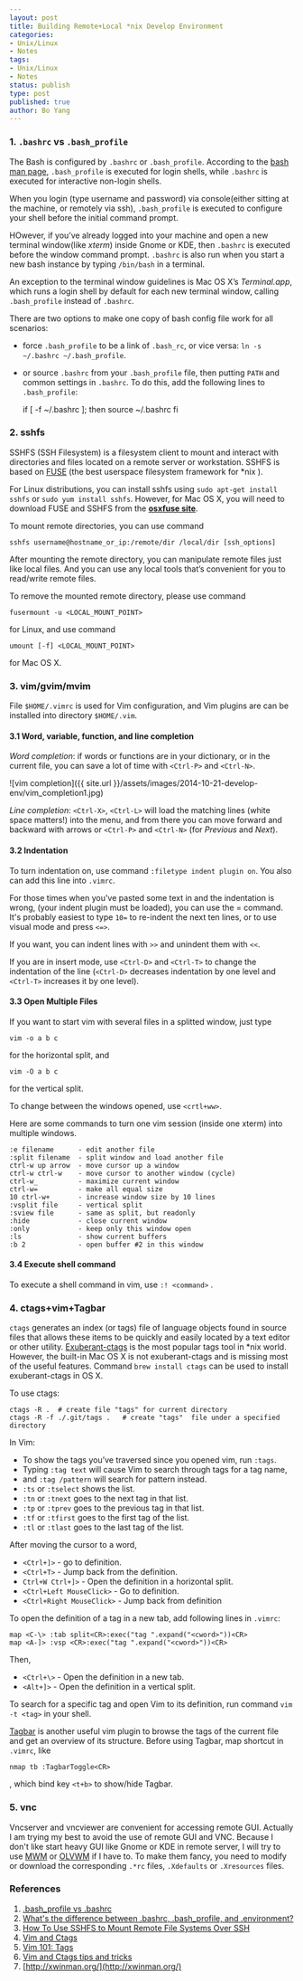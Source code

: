 ```yaml
---
layout: post
title: Building Remote+Local *nix Develop Environment
categories: 
- Unix/Linux
- Notes
tags:
- Unix/Linux
- Notes
status: publish
type: post
published: true
author: Bo Yang
---
```


### 1. `.bashrc` vs `.bash_profile`

The Bash is configured by `.bashrc` or `.bash_profile`. According to the [bash man page](http://linux.die.net/man/1/bash), `.bash_profile` is executed for login shells, while `.bashrc` is executed for interactive non-login shells.

When you login (type username and password) via console(either sitting at the machine, or remotely via ssh), `.bash_profile` is executed to configure your shell before the initial command prompt.

HOwever, if you’ve already logged into your machine and open a new terminal window(like _xterm_) inside Gnome or KDE, then `.bashrc` is executed before the window command prompt. `.bashrc` is also run when you start a new bash instance by typing `/bin/bash` in a terminal.

An exception to the terminal window guidelines is Mac OS X’s _Terminal.app_, which runs a login shell by default for each new terminal window, calling `.bash_profile` instead of `.bashrc`. 

There are two options to make one copy of bash config file work for all scenarios:

* force `.bash_profile` to be a link of `.bash_rc`, or vice versa: `ln -s ~/.bashrc ~/.bash_profile`.
* or source `.bashrc` from your `.bash_profile` file, then putting `PATH` and common settings in `.bashrc`. To do this, add the following lines to `.bash_profile`:

	if [ -f ~/.bashrc ]; then
		source ~/.bashrc
	fi

### 2. sshfs

SSHFS (SSH Filesystem) is a filesystem client to mount and interact with directories and files located on a remote server or workstation. SSHFS is based on [FUSE](http://fuse.sourceforge.net/) (the best userspace filesystem framework for *nix ). 

For Linux distributions, you can install sshfs using `sudo apt-get install sshfs` or `sudo yum install sshfs`. However, for Mac OS X, you will need to download FUSE and SSHFS from the [**osxfuse site**](http://osxfuse.github.io/).

To mount remote directories, you can use command 

	sshfs username@hostname_or_ip:/remote/dir /local/dir [ssh_options]

After mounting the remote directory, you can manipulate remote files just like local files. And you can use any local tools that’s convenient for you to read/write remote files.

To remove the mounted remote directory, please use command

	fusermount -u <LOCAL_MOUNT_POINT>

for Linux, and use command

	umount [-f] <LOCAL_MOUNT_POINT>

for Mac OS X.

### 3. vim/gvim/mvim

File `$HOME/.vimrc` is used for Vim configuration, and Vim plugins are can be installed into directory `$HOME/.vim`.

#### 3.1 Word, variable, function, and line completion

_Word completion_: if words or functions are in your dictionary, or in the current file, you can save a lot of time with `<Ctrl-P>` and `<Ctrl-N>`. 

![vim completion]({{ site.url }}/assets/images/2014-10-21-develop-env/vim_completion1.jpg)

_Line completion_: `<Ctrl-X>`, `<Ctrl-L>` will load the matching lines (white space matters!) into the menu, and from there you can move forward and backward with arrows or `<Ctrl-P>` and `<Ctrl-N>` (for _Previous_ and _Next_).

#### 3.2 Indentation

To turn indentation on, use command `:filetype indent plugin on`. You also can add this line into `.vimrc`.

For those times when you've pasted some text in and the indentation is wrong, (your indent plugin must be loaded), you can use the = command. It's probably easiest to type `10=` to re-indent the next ten lines, or to use visual mode and press `<=>`.

If you want, you can indent lines with `>>` and unindent them with `<<`.

If you are in insert mode, use `<Ctrl-D>` and `<Ctrl-T>` to change the indentation of the line (`<Ctrl-D>` decreases indentation by one level and `<Ctrl-T>` increases it by one level).

#### 3.3 Open Multiple Files

If you want to start vim with several files in a splitted window, just type

	vim -o a b c

for the horizontal split, and

	vim -O a b c

for the vertical split.

To change between the windows opened, use `<crtl+ww>`.


Here are some commands to turn one vim session (inside one xterm) into multiple windows.

	:e filename      - edit another file
	:split filename  - split window and load another file
	ctrl-w up arrow  - move cursor up a window
	ctrl-w ctrl-w    - move cursor to another window (cycle)
	ctrl-w_          - maximize current window
	ctrl-w=          - make all equal size
	10 ctrl-w+       - increase window size by 10 lines
	:vsplit file     - vertical split
	:sview file      - same as split, but readonly
	:hide            - close current window
	:only            - keep only this window open
	:ls              - show current buffers
	:b 2             - open buffer #2 in this window
 
#### 3.4 Execute shell command

To execute a shell command in vim, use `:! <command>` .

### 4. ctags+vim+Tagbar

`ctags` generates an index (or tags) file of language objects found in source files that allows these items to be quickly and easily located by a text editor or other utility. [Exuberant-ctags](http://ctags.sourceforge.net/) is the most popular tags tool in *nix world. However, the built-in Mac OS X is not exuberant-ctags and is missing most of the useful features. Command `brew install ctags` can be used to install exuberant-ctags in OS X.

To use ctags:

	ctags -R .  # create file "tags" for current directory
	ctags -R -f ./.git/tags .   # create "tags"  file under a specified directory

In Vim:

- To show the tags you’ve traversed since you opened vim, run `:tags`.
- Typing `:tag text` will cause Vim to search through tags for a tag name, 
- and `:tag /pattern` will search for pattern instead.
- `:ts` or `:tselect` shows the list.
- `:tn` or `:tnext` goes to the next tag in that list. 
- `:tp` or `:tprev` goes to the previous tag in that list.
- `:tf` or `:tfirst` goes to the first tag of the list.
- `:tl` or `:tlast` goes to the last tag of the list.

After moving the cursor to a word,

- `<Ctrl+]>` - go to definition.
- `<Ctrl+T>` - Jump back from the definition.
- `Ctrl+W Ctrl+]>` - Open the definition in a horizontal split.
- `<Ctrl+Left MouseClick>` - Go to definition.
- `<Ctrl+Right MouseClick>` - Jump back from definition

To open the definition of a tag in a new tab, add following lines in `.vimrc`:

	map <C-\> :tab split<CR>:exec("tag ".expand("<cword>"))<CR>
	map <A-]> :vsp <CR>:exec("tag ".expand("<cword>"))<CR>

Then,

- `<Ctrl+\>` - Open the definition in a new tab.
- `<Alt+]>` - Open the definition in a vertical split.


To search for a specific tag and open Vim to its definition, run command `vim -t <tag>` in your shell.

[Tagbar](http://majutsushi.github.io/tagbar/) is another useful vim plugin to browse the tags of the current file and get an overview of its structure. Before using Tagbar, map shortcut in `.vimrc`, like

	nmap tb :TagbarToggle<CR>

, which bind key `<t+b>` to show/hide Tagbar.

### 5. vnc

Vncserver and vncviewer are convenient for accessing remote GUI. Actually I am trying my best to avoid the use of remote GUI and VNC. Because I don't like start heavy GUI like Gnome or KDE in remote server, I will try to use [MWM](http://xwinman.org/mwm.php) or [OLVWM](http://xwinman.org/olvwm.php) if I have to. To make them fancy, you need to modify or download the corresponding `.*rc` files, `.Xdefaults` or `.Xresources` files.

### References
1. [.bash_profile vs .bashrc](http://www.joshstaiger.org/archives/2005/07/bash_profile_vs.html)
2. [What's the difference between .bashrc, .bash_profile, and .environment?](http://stackoverflow.com/questions/415403/whats-the-difference-between-bashrc-bash-profile-and-environment)
3. [How To Use SSHFS to Mount Remote File Systems Over SSH](https://www.digitalocean.com/community/tutorials/how-to-use-sshfs-to-mount-remote-file-systems-over-ssh)
4. [Vim and Ctags](http://andrew.stwrt.ca/posts/vim-ctags)
5. [Vim 101: Tags](http://usevim.com/2013/01/18/tags/)
6. [Vim and Ctags tips and tricks](http://stackoverflow.com/questions/563616/vim-and-ctags-tips-and-tricks)
7. [http://xwinman.org/](http://xwinman.org/)

